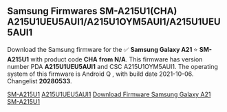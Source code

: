 <h2>Samsung Firmwares SM-A215U1(CHA) A215U1UEU5AUI1/A215U1OYM5AUI1/A215U1UEU5AUI1</h2>
Download the Samsung firmware for the ✅ <strong>Samsung Galaxy A21 </strong> ⭐ <strong>SM-A215U1</strong> with product code <strong>CHA</strong> <strong> from N/A</strong>. This firmware has version number PDA <strong>A215U1UEU5AUI1</strong> and CSC A215U1OYM5AUI1. The operating system of this firmware is Android Q , with build date 2021-10-06. Changelist <strong>20280533</strong>.


[SM-A215U1](https://samfirm.shop/samsung/model/SM-A215U1)
[A215U1UEU5AUI1](https://samfirm.shop/samsung/pda/A215U1UEU5AUI1)
[Download Firmware Samsung Galaxy A21 SM-A215U1](https://samfirm.shop/samsung/firmware/463070)

